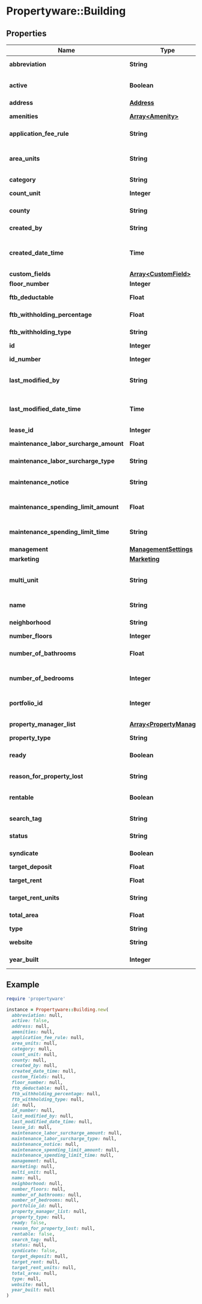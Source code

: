 # Propertyware::Building

## Properties

| Name | Type | Description | Notes |
| ---- | ---- | ----------- | ----- |
| **abbreviation** | **String** | Property abbreviation. | [optional] |
| **active** | **Boolean** | Indicates if the property is active or inactive. | [optional] |
| **address** | [**Address**](Address.md) |  | [optional] |
| **amenities** | [**Array&lt;Amenity&gt;**](Amenity.md) | Property amenities list. | [optional] |
| **application_fee_rule** | **String** | Application fee rule | [optional] |
| **area_units** | **String** | Property total area units. | [optional][default to &#39;Sq Ft&#39;] |
| **category** | **String** | Property category. | [optional] |
| **count_unit** | **Integer** | Number of units in the building. | [optional] |
| **county** | **String** | Property region of a state. | [optional] |
| **created_by** | **String** | User who created the record. | [optional] |
| **created_date_time** | **Time** | Date and time the record was created. (Timezone: UTC) | [optional] |
| **custom_fields** | [**Array&lt;CustomField&gt;**](CustomField.md) | Custom fields. | [optional] |
| **floor_number** | **Integer** | Floor number. | [optional] |
| **ftb_deductable** | **Float** | FTB deductible amount | [optional] |
| **ftb_withholding_percentage** | **Float** | FTB withholding percentage | [optional] |
| **ftb_withholding_type** | **String** | FTB withholding type | [optional] |
| **id** | **Integer** | Unique identifier. | [optional] |
| **id_number** | **Integer** | Unique identifier for Global Search. | [optional] |
| **last_modified_by** | **String** | User who last modified the record. | [optional] |
| **last_modified_date_time** | **Time** | Date and time the record was last modified. (Timezone: UTC) | [optional] |
| **lease_id** | **Integer** | Related lease ID. | [optional] |
| **maintenance_labor_surcharge_amount** | **Float** | Maintenance labor surcharge amount | [optional] |
| **maintenance_labor_surcharge_type** | **String** | Maintenance labor surcharge type | [optional] |
| **maintenance_notice** | **String** | Property maintenance description. | [optional] |
| **maintenance_spending_limit_amount** | **Float** | Maintenance spending limit amount | [optional] |
| **maintenance_spending_limit_time** | **String** | Property maintenance spending limit. | [optional] |
| **management** | [**ManagementSettings**](ManagementSettings.md) |  | [optional] |
| **marketing** | [**Marketing**](Marketing.md) |  | [optional] |
| **multi_unit** | **String** | Indicates if the building is multi family or single family. | [optional] |
| **name** | **String** | Name of the property. | [optional] |
| **neighborhood** | **String** | Property neighborhood. | [optional] |
| **number_floors** | **Integer** | Number floors | [optional] |
| **number_of_bathrooms** | **Float** | Number of bathrooms in the property. | [optional] |
| **number_of_bedrooms** | **Integer** | Number of bedrooms in the property. | [optional] |
| **portfolio_id** | **Integer** | ID of the portfolio associated with this property. | [optional] |
| **property_manager_list** | [**Array&lt;PropertyManager&gt;**](PropertyManager.md) | Property manager details. | [optional] |
| **property_type** | **String** | Type of property. | [optional] |
| **ready** | **Boolean** | Indicates if the property is ready to lease. | [optional] |
| **reason_for_property_lost** | **String** | Reason for property lost | [optional] |
| **rentable** | **Boolean** | Indicates if the property is available for rent. | [optional] |
| **search_tag** | **String** | Property search tag. | [optional] |
| **status** | **String** | Property status (occupied/vacant). | [optional] |
| **syndicate** | **Boolean** | Property syndicate. | [optional] |
| **target_deposit** | **Float** | Target deposit. | [optional] |
| **target_rent** | **Float** | Property target rent. | [optional] |
| **target_rent_units** | **String** | Property target rent units. | [optional] |
| **total_area** | **Float** | Property total area. | [optional] |
| **type** | **String** | Property type. | [optional] |
| **website** | **String** | Property website URL. | [optional] |
| **year_built** | **Integer** | Property built year. | [optional] |

## Example

```ruby
require 'propertyware'

instance = Propertyware::Building.new(
  abbreviation: null,
  active: false,
  address: null,
  amenities: null,
  application_fee_rule: null,
  area_units: null,
  category: null,
  count_unit: null,
  county: null,
  created_by: null,
  created_date_time: null,
  custom_fields: null,
  floor_number: null,
  ftb_deductable: null,
  ftb_withholding_percentage: null,
  ftb_withholding_type: null,
  id: null,
  id_number: null,
  last_modified_by: null,
  last_modified_date_time: null,
  lease_id: null,
  maintenance_labor_surcharge_amount: null,
  maintenance_labor_surcharge_type: null,
  maintenance_notice: null,
  maintenance_spending_limit_amount: null,
  maintenance_spending_limit_time: null,
  management: null,
  marketing: null,
  multi_unit: null,
  name: null,
  neighborhood: null,
  number_floors: null,
  number_of_bathrooms: null,
  number_of_bedrooms: null,
  portfolio_id: null,
  property_manager_list: null,
  property_type: null,
  ready: false,
  reason_for_property_lost: null,
  rentable: false,
  search_tag: null,
  status: null,
  syndicate: false,
  target_deposit: null,
  target_rent: null,
  target_rent_units: null,
  total_area: null,
  type: null,
  website: null,
  year_built: null
)
```

